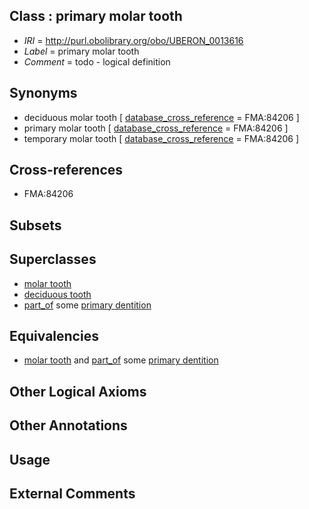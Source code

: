 
## Class : primary molar tooth

 * *IRI* = http://purl.obolibrary.org/obo/UBERON_0013616
 * *Label* = primary molar tooth
 * *Comment* = todo - logical definition

## Synonyms

 * deciduous molar tooth [ [database_cross_reference](../../ef/oboInOwl#hasDbXref.md) = FMA:84206 ]
 * primary molar tooth [ [database_cross_reference](../../ef/oboInOwl#hasDbXref.md) = FMA:84206 ]
 * temporary molar tooth [ [database_cross_reference](../../ef/oboInOwl#hasDbXref.md) = FMA:84206 ]

## Cross-references

 * FMA:84206

## Subsets


## Superclasses

 * [molar tooth](../../UBERON/55/UBERON_0003655.md)
 * [deciduous tooth](../../UBERON/15/UBERON_0007115.md)
 * [part_of](../../BFO/50/BFO_0000050.md) some [primary dentition](../../UBERON/16/UBERON_0007116.md)

## Equivalencies

 * [molar tooth](../../UBERON/55/UBERON_0003655.md) and [part_of](../../BFO/50/BFO_0000050.md) some [primary dentition](../../UBERON/16/UBERON_0007116.md)

## Other Logical Axioms


## Other Annotations


## Usage


## External Comments

